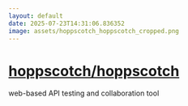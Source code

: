 ```yaml
---
layout: default
date: 2025-07-23T14:31:06.836352
image: assets/hoppscotch_hoppscotch_cropped.png
---
```


# [hoppscotch/hoppscotch](https://github.com/hoppscotch/hoppscotch)

web-based API testing and collaboration tool
